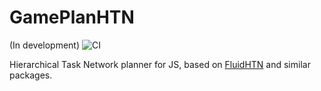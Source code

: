 # GamePlanHTN

(In development) ![CI](https://github.com/TotallyGatsby/GamePlanHTN/actions/workflows/ci.yml/badge.svg)


Hierarchical Task Network planner for JS, based on [FluidHTN](https://github.com/ptrefall/fluid-hierarchical-task-network)
and similar packages.
